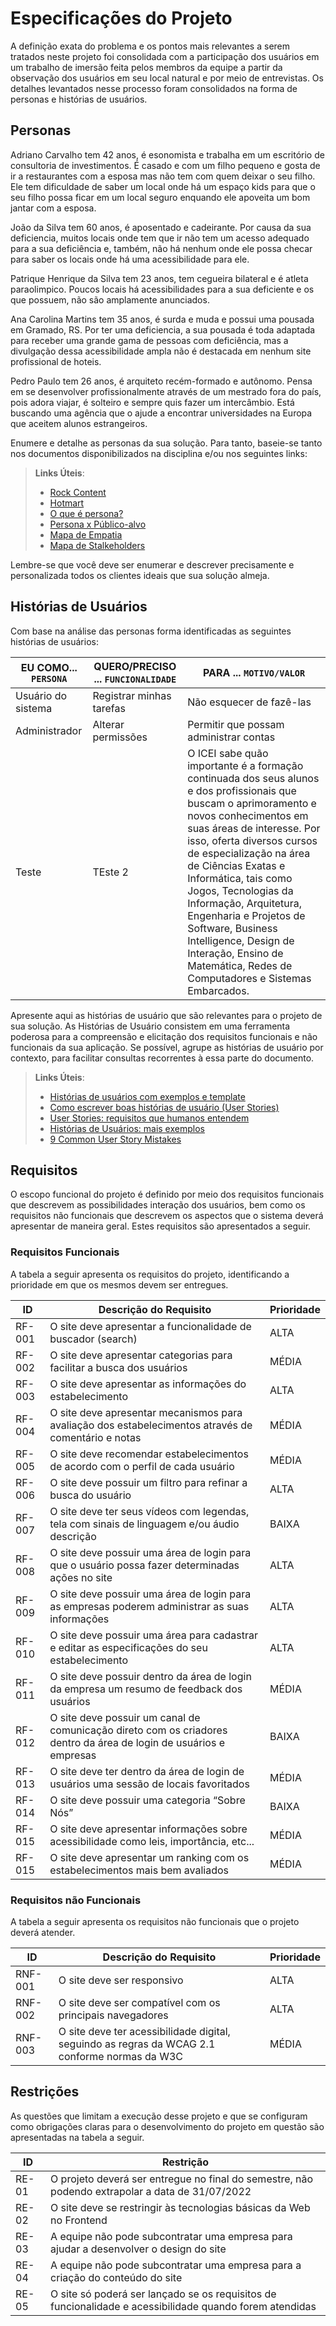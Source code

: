 # Especificações do Projeto

A definição exata do problema e os pontos mais relevantes a serem tratados neste projeto foi consolidada com a participação dos usuários em um trabalho de imersão feita pelos membros da equipe a partir da observação dos usuários em seu local natural e por meio de entrevistas. Os detalhes levantados nesse processo foram consolidados na forma de personas e histórias de usuários. 

## Personas

Adriano Carvalho tem 42 anos, é esonomista e trabalha em um escritório de consultoria de investimentos. É casado e com um filho pequeno e gosta de ir a restaurantes com a esposa mas não tem com quem deixar o seu filho. Ele tem dificuldade de saber um local onde há um espaço kids para que o seu filho possa ficar em um local seguro enquando ele apoveita um bom jantar com a esposa.

João da Silva tem 60 anos, é aposentado e cadeirante. Por causa da sua deficiencia, muitos locais onde tem que ir não tem um acesso adequado para a sua deficiência e, também, não há nenhum onde ele possa checar para saber os locais onde há uma acessibilidade para ele.

Patrique Henrique da Silva tem 23 anos, tem cegueira bilateral e é atleta paraolimpico. Poucos locais há acessibilidades para a sua deficiente e os que possuem, não são amplamente anunciados.

Ana Carolina Martins tem 35 anos, é surda e muda e possui uma pousada em Gramado, RS. Por ter uma deficiencia, a sua pousada é toda adaptada para receber uma grande gama de pessoas com deficiência, mas a divulgação dessa acessibilidade ampla não é destacada em nenhum site profissional de hoteis.


Pedro Paulo tem 26 anos, é arquiteto recém-formado e autônomo. Pensa em se desenvolver profissionalmente através de um mestrado fora do país, pois adora viajar, é solteiro e sempre quis fazer um intercâmbio. Está buscando uma agência que o ajude a encontrar universidades na Europa que aceitem alunos estrangeiros.

Enumere e detalhe as personas da sua solução. Para tanto, baseie-se tanto nos documentos disponibilizados na disciplina e/ou nos seguintes links:

> **Links Úteis**:
> - [Rock Content](https://rockcontent.com/blog/personas/)
> - [Hotmart](https://blog.hotmart.com/pt-br/como-criar-persona-negocio/)
> - [O que é persona?](https://resultadosdigitais.com.br/blog/persona-o-que-e/)
> - [Persona x Público-alvo](https://flammo.com.br/blog/persona-e-publico-alvo-qual-a-diferenca/)
> - [Mapa de Empatia](https://resultadosdigitais.com.br/blog/mapa-da-empatia/)
> - [Mapa de Stalkeholders](https://www.racecomunicacao.com.br/blog/como-fazer-o-mapeamento-de-stakeholders/)
>
Lembre-se que você deve ser enumerar e descrever precisamente e personalizada todos os clientes ideais que sua solução almeja.

## Histórias de Usuários

Com base na análise das personas forma identificadas as seguintes histórias de usuários:

|EU COMO... `PERSONA`| QUERO/PRECISO ... `FUNCIONALIDADE` |PARA ... `MOTIVO/VALOR`                 |
|--------------------|------------------------------------|----------------------------------------|
|Usuário do sistema  | Registrar minhas tarefas           | Não esquecer de fazê-las               |
|Administrador       | Alterar permissões                 | Permitir que possam administrar contas |
|Teste | TEste 2 | O ICEI sabe quão importante é a formação continuada dos seus alunos e dos profissionais que buscam o aprimoramento e novos conhecimentos em suas áreas de interesse. Por isso, oferta diversos cursos de especialização na área de Ciências Exatas e Informática, tais como Jogos, Tecnologias da Informação, Arquitetura, Engenharia e Projetos de Software, Business Intelligence, Design de Interação, Ensino de Matemática, Redes de Computadores e Sistemas Embarcados.|               

Apresente aqui as histórias de usuário que são relevantes para o projeto de sua solução. As Histórias de Usuário consistem em uma ferramenta poderosa para a compreensão e elicitação dos requisitos funcionais e não funcionais da sua aplicação. Se possível, agrupe as histórias de usuário por contexto, para facilitar consultas recorrentes à essa parte do documento.

> **Links Úteis**:
> - [Histórias de usuários com exemplos e template](https://www.atlassian.com/br/agile/project-management/user-stories)
> - [Como escrever boas histórias de usuário (User Stories)](https://medium.com/vertice/como-escrever-boas-users-stories-hist%C3%B3rias-de-usu%C3%A1rios-b29c75043fac)
> - [User Stories: requisitos que humanos entendem](https://www.luiztools.com.br/post/user-stories-descricao-de-requisitos-que-humanos-entendem/)
> - [Histórias de Usuários: mais exemplos](https://www.reqview.com/doc/user-stories-example.html)
> - [9 Common User Story Mistakes](https://airfocus.com/blog/user-story-mistakes/)

## Requisitos

O escopo funcional do projeto é definido por meio dos requisitos funcionais que descrevem as possibilidades interação dos usuários, bem como os requisitos não funcionais que descrevem os aspectos que o sistema deverá apresentar de maneira geral. Estes requisitos são apresentados a seguir.

### Requisitos Funcionais

A tabela a seguir apresenta os requisitos do projeto, identificando a prioridade em que os mesmos devem ser entregues. 

|ID    | Descrição do Requisito  | Prioridade |
|------|-----------------------------------------|----|
|RF-001| O site deve apresentar a funcionalidade de buscador (search)  | ALTA | 
|RF-002| O site deve apresentar categorias para facilitar a busca dos usuários   | MÉDIA |
|RF-003| O site deve apresentar as informações do estabelecimento |ALTA |
|RF-004| O site deve apresentar mecanismos para avaliação dos estabelecimentos através de comentário e notas | MÉDIA |
|RF-005| O site deve recomendar estabelecimentos de acordo com o perfil de cada usuário | MÉDIA |
|RF-006| O site deve possuir um filtro para refinar a busca do usuário | ALTA |
|RF-007| O site deve ter seus vídeos com legendas, tela com sinais de linguagem e/ou áudio descrição | BAIXA |
|RF-008| O site deve possuir uma área de login para que o usuário possa fazer determinadas ações no site | ALTA |
|RF-009| O site deve possuir uma área de login para as empresas poderem administrar as suas informações | ALTA |
|RF-010| O site deve possuir uma área para cadastrar e editar as especificações do seu estabelecimento | ALTA |
|RF-011| O site deve possuir dentro da área de login da empresa um resumo de feedback dos usuários | MÉDIA |
|RF-012| O site deve possuir um canal de comunicação direto com os criadores dentro da área de login de usuários e empresas | BAIXA |
|RF-013| O site deve ter dentro da área de login de usuários uma sessão de locais favoritados | MÉDIA |
|RF-014| O site deve possuir uma categoria “Sobre Nós”  | BAIXA |
|RF-015| O site deve apresentar informações sobre acessibilidade como leis, importância, etc... | MÉDIA |
|RF-015| O site deve apresentar um ranking com os estabelecimentos mais bem avaliados | MÉDIA |

### Requisitos não Funcionais

A tabela a seguir apresenta os requisitos não funcionais que o projeto deverá atender.

|ID     | Descrição do Requisito  |Prioridade |
|-------|-------------------------|----|
|RNF-001| O site deve ser responsivo | ALTA | 
|RNF-002| O site deve ser compatível com os principais navegadores | ALTA | 
|RNF-003| O site deve ter acessibilidade digital, seguindo as regras da WCAG 2.1 conforme normas da W3C | MÉDIA |

## Restrições

As questões que limitam a execução desse projeto e que se configuram como obrigações claras para o desenvolvimento do projeto em questão são apresentadas na tabela a seguir. 

|ID| Restrição                                             |
|--|-------------------------------------------------------|
|RE-01| O projeto deverá ser entregue no final do semestre, não podendo extrapolar a data de 31/07/2022 |
|RE-02| O site deve se restringir às tecnologias básicas da Web no Frontend |
|RE-03| A equipe não pode subcontratar uma empresa para ajudar a desenvolver o design do site |
|RE-04| A equipe não pode subcontratar uma empresa para a criação do conteúdo do site |
|RE-05| O site só poderá ser lançado se os requisitos de funcionalidade e acessibilidade quando forem atendidas|
